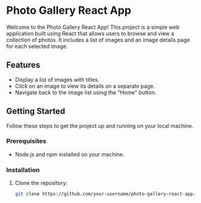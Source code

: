 # Photo Gallery React App

Welcome to the Photo Gallery React App! This project is a simple web application built using React that allows users to browse and view a collection of photos. It includes a list of images and an image details page for each selected image.

## Features

- Display a list of images with titles.
- Click on an image to view its details on a separate page.
- Navigate back to the image list using the "Home" button.

## Getting Started

Follow these steps to get the project up and running on your local machine.

### Prerequisites

- Node.js and npm installed on your machine.

### Installation

1. Clone the repository:

   ```bash
   git clone https://github.com/your-username/photo-gallery-react-app.git

